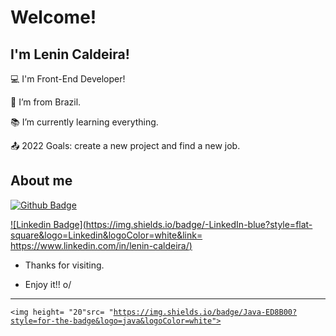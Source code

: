 # Welcome!

 

## I'm Lenin Caldeira!

 

:computer: I'm Front-End Developer!

:house_with_garden: I’m from Brazil.

:books: I’m currently learning everything.

:outbox_tray: 2022 Goals: create a new project and find a new job.

 

## About me

[![Github Badge](https://img.shields.io/badge/-Github-000?style=flat-square&logo=Github&logoColor=white&link=https://github.com/lenincaldeira)](https://github.com/lenincaldeira)

[![Linkedin Badge](https://img.shields.io/badge/-LinkedIn-blue?style=flat-square&logo=Linkedin&logoColor=white&link= https://www.linkedin.com/in/lenin-caldeira/)]( https://www.linkedin.com/in/lenin-caldeira/)

- Thanks for visiting.

- Enjoy it!! o/

----------------------------------------------------------------------------------


<code><img height= "20"src= "https://img.shields.io/badge/Java-ED8B00?style=for-the-badge&logo=java&logoColor=white"></code>
